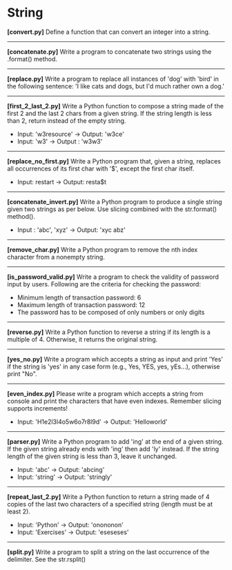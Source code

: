 # String 

**[convert.py]** Define a function that can convert an integer into a string.

---

**[concatenate.py]** Write a program to concatenate two strings using the .format() method.

---

**[replace.py]** Write a program to replace all instances of 'dog' with 'bird' in the following sentence: 'I like cats and dogs, but I'd much rather own a dog.'

---

**[first_2_last_2.py]** Write a Python function to compose a string made of the first 2 and the last 2 chars from a given string. If the string length is less than 2, return instead of the empty string.
* Input: 'w3resource' -> Output: 'w3ce'
* Input: 'w3' -> Output : 'w3w3' 

---

**[replace_no_first.py]** Write a Python program that, given a string, replaces all occurrences of its first char with '$', except the first char itself.
* Input: restart -> Output: resta$t

---

**[concatenate_invert.py]** Write a Python program to produce a single string given two strings as per below. Use slicing combined with the str.format() method().

* Input : 'abc', 'xyz' -> Output: 'xyc abz'

---

**[remove_char.py]** Write a Python program to remove the nth index character from a nonempty string.

---

**[is_password_valid.py]** Write a program to check the validity of password input by users. Following are the criteria for checking the password:

* Minimum length of transaction password: 6
* Maximum length of transaction password: 12
* The password has to be composed of only numbers or only digits

---

**[reverse.py]** Write a Python function to reverse a string if its length is a multiple of 4. Otherwise, it returns the original string.

---

**[yes_no.py]** Write a program which accepts a string as input and print 'Yes' if the string is 'yes' in any case form (e.g., Yes, YES, yes, yEs...), otherwise print "No".

---

**[even_index.py]** Please write a program which accepts a string from console and print the characters that have even indexes. Remember slicing supports increments!

* Input: 'H1e2l3l4o5w6o7r8l9d' -> Output: 'Helloworld'

---

**[parser.py]** Write a Python program to add 'ing' at the end of a given string. If the given string already ends with 'ing' then add 'ly' instead. If the string length of the given string is less than 3, leave it unchanged.

* Input: 'abc' -> Output: 'abcing'
* Input: 'string' -> Output: 'stringly'

---

**[repeat_last_2.py]** Write a Python function to return a string made of 4 copies of the last two characters of a specified string (length must be at least 2).

* Input: 'Python' -> Output: 'onononon'
* Input: 'Exercises' -> Output: 'eseseses'

---

**[split.py]** Write a program to split a string on the last occurrence of the delimiter. See the str.rsplit()
